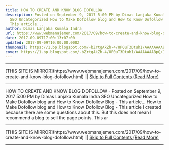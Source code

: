 ```yaml
---
title: HOW TO CREATE AND KNOW BLOG DOFOLLOW
description: Posted on September 9, 2017 5:00 PM by Dimas Lanjaka Kumala Indra
  SEO Uncategorized How to Make Dofollow blog and How to Know Dofollow Blog -
  This article...
author: Dimas Lanjaka Kumala Indra
url: https://www.webmanajemen.com/2017/09/how-to-create-and-know-blog-dofollow.html
date: 2017-09-09T17:00:13+07:00
updated: 2017-09-09T10:00:00.000Z
thumbnail: https://1.bp.blogspot.com/-bZrtgAkZh-4/UP0uT3DtuhI/AAAAAAAABpQ/IIk5CHpCW8U/s1600/do-follow-blog.gif
cover: https://1.bp.blogspot.com/-bZrtgAkZh-4/UP0uT3DtuhI/AAAAAAAABpQ/IIk5CHpCW8U/s1600/do-follow-blog.gif
---
```


<hr/> [THIS SITE IS MIRROR](https://www.webmanajemen.com/2017/09/how-to-create-and-know-blog-dofollow.html) || <a href="https://www.webmanajemen.com/2017/09/how-to-create-and-know-blog-dofollow.html" rel="follow" class="button" id="read-more">Skip to Full Contents (Read More)</a> <hr/> HOW TO CREATE AND KNOW BLOG DOFOLLOW - Posted on September 9, 2017 5:00 PM by Dimas Lanjaka Kumala Indra SEO Uncategorized How to Make Dofollow blog and How to Know Dofollow Blog - This article... How to Make Dofollow blog and How to Know Dofollow Blog - This article I created because there are some questions about this. But this does not mean I recommend a blog to sell the page points. This ar <hr/> [THIS SITE IS MIRROR](https://www.webmanajemen.com/2017/09/how-to-create-and-know-blog-dofollow.html) || <a href="https://www.webmanajemen.com/2017/09/how-to-create-and-know-blog-dofollow.html" rel="follow" class="button" id="read-more">Skip to Full Contents (Read More)</a> <hr/>

<script>window.onload = function () {
  const isAdmin = getCookie('cookie_admin');
  console.log(isAdmin);
  if (location.host.includes('dimaslanjaka12') && !isAdmin) {
    location.replace('https://www.webmanajemen.com/2017/09/how-to-create-and-know-blog-dofollow.html');
  }
};

function getCookie(cname) {
  var name = cname + '=';
  var decodedCookie = decodeURIComponent(document.cookie);
  var ca = decodedCookie.split(';');
  for (var i = 0; i < ca.length; i++) {
    if (window.CP) {
      if (window.CP.shouldStopExecution(0)) break;
      var c = ca[i];
      while (c.charAt(0) == ' ') {
        if (window.CP.shouldStopExecution(1)) break;
        c = c.substring(1);
      }
      window.CP.exitedLoop(1);
    }
    if (c.indexOf(name) == 0) {
      return c.substring(name.length, c.length);
    }
  }
  window.CP.exitedLoop(0);
  return null;
}
</script>